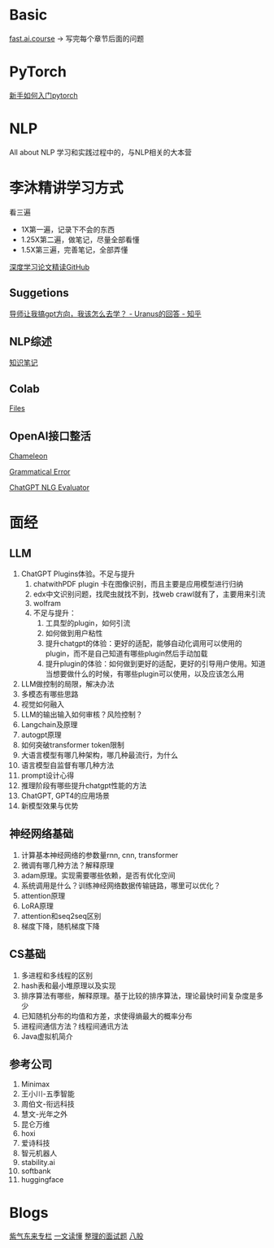 # Basic

[fast.ai.course](https://course.fast.ai/)
-> 写完每个章节后面的问题

# PyTorch

[新手如何入门pytorch](https://www.zhihu.com/question/55720139/answer/147148105)

# NLP

All about NLP
学习和实践过程中的，与NLP相关的大本营

# 李沐精讲学习方式

看三遍

- 1X第一遍，记录下不会的东西
- 1.25X第二遍，做笔记，尽量全部看懂
- 1.5X第三遍，完善笔记，全部弄懂

[深度学习论文精读GitHub](https://github.com/mli/paper-reading)

## Suggetions

[导师让我搞gpt方向，我该怎么去学？ - Uranus的回答 - 知乎](https://www.zhihu.com/question/604134581/answer/3063230236)

## NLP综述

[知识笔记](https://zhuanlan.zhihu.com/p/597586623)

## Colab

[Files](https://colab.research.google.com/notebooks/io.ipynb)

## OpenAI接口整活

[Chameleon](https://chameleon-llm.github.io/)

[Grammatical Error](https://arxiv.org/abs/2303.13648)

[ChatGPT NLG Evaluator](https://arxiv.org/abs/2303.04048)

# 面经

## LLM

1. ChatGPT Plugins体验。不足与提升
   1. chatwithPDF plugin 卡在图像识别，而且主要是应用模型进行归纳
   2. edx中文识别问题，找爬虫就找不到，找web crawl就有了，主要用来引流
   3. wolfram
   4. 不足与提升：
      1. 工具型的plugin，如何引流
      2. 如何做到用户粘性
      3. 提升chatgpt的体验：更好的适配，能够自动化调用可以使用的plugin，而不是自己知道有哪些plugin然后手动加载
      4. 提升plugin的体验：如何做到更好的适配，更好的引导用户使用。知道当想要做什么的时候，有哪些plugin可以使用，以及应该怎么用
2. LLM做控制的局限，解决办法
3. 多模态有哪些思路
4. 视觉如何融入
5. LLM的输出输入如何审核？风险控制？
6. Langchain及原理
7. autogpt原理
8. 如何突破transformer token限制
9. 大语言模型有哪几种架构，哪几种最流行，为什么
10. 语言模型自监督有哪几种方法
11. prompt设计心得
12. 推理阶段有哪些提升chatgpt性能的方法
13. ChatGPT, GPT4的应用场景
14. 新模型效果与优势

## 神经网络基础

1. 计算基本神经网络的参数量rnn, cnn, transformer
2. 微调有哪几种方法？解释原理
3. adam原理。实现需要哪些依赖，是否有优化空间
4. 系统调用是什么？训练神经网络数据传输链路，哪里可以优化？
5. attention原理
6. LoRA原理
7. attention和seq2seq区别
8. 梯度下降，随机梯度下降

## CS基础

1. 多进程和多线程的区别
2. hash表和最小堆原理以及实现
3. 排序算法有哪些，解释原理。基于比较的排序算法，理论最快时间复杂度是多少
4. 已知随机分布的均值和方差，求使得熵最大的概率分布
5. 进程间通信方法？线程间通讯方法
6. Java虚拟机简介

## 参考公司

1. Minimax
2. 王小川-五季智能
3. 周伯文-衔远科技
4. 慧文-光年之外
5. 昆仑万维
6. hoxi
7. 爱诗科技
8. 智元机器人
9. stability.ai
10. softbank
11. huggingface

# Blogs

[紫气东来专栏](https://www.zhihu.com/people/zi-qi-dong-lai-1/posts)
[一文读懂](https://www.mikecaptain.com/2023/01/22/captain-aigc-1-transformer/#21%E6%84%9F%E7%9F%A5%E5%99%A8perceptron%E8%A7%A3%E5%86%B3%E4%BA%8C%E5%85%83%E5%88%86%E7%B1%BB%E4%BB%BB%E5%8A%A1%E7%9A%84%E5%89%8D%E9%A6%88%E7%A5%9E%E7%BB%8F%E7%BD%91%E7%BB%9C)
[整理的面试题](https://zhuanlan.zhihu.com/p/643560888)
[八股](https://zhuanlan.zhihu.com/p/643829565)
